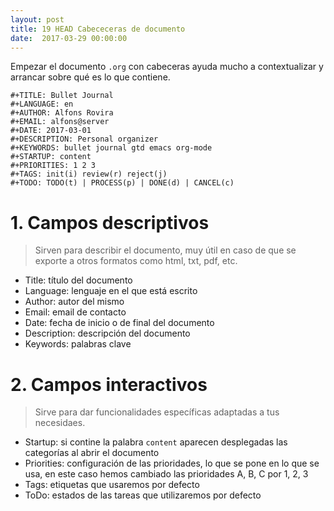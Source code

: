 ```yaml
---
layout: post
title: 19 HEAD Cabececeras de documento
date:  2017-03-29 00:00:00
---
```


Empezar el documento `.org` con cabeceras ayuda mucho a contextualizar y arrancar sobre qué es lo que contiene.

```
#+TITLE: Bullet Journal
#+LANGUAGE: en
#+AUTHOR: Alfons Rovira
#+EMAIL: alfons@server
#+DATE: 2017-03-01
#+DESCRIPTION: Personal organizer
#+KEYWORDS: bullet journal gtd emacs org-mode
#+STARTUP: content
#+PRIORITIES: 1 2 3
#+TAGS: init(i) review(r) reject(j)
#+TODO: TODO(t) | PROCESS(p) | DONE(d) | CANCEL(c)
```

# 1. Campos descriptivos

> Sirven para describir el documento, muy útil en caso de que se exporte a otros formatos como html, txt, pdf, etc.

- Title: título del documento
- Language: lenguaje en el que está escrito
- Author: autor del mismo
- Email: email de contacto
- Date: fecha de inicio o de final del documento
- Description: descripción del documento
- Keywords: palabras clave

# 2. Campos interactivos

> Sirve para dar funcionalidades específicas adaptadas a tus necesidaes.

- Startup: si contine la palabra `content` aparecen desplegadas las categorías al abrir el documento
- Priorities: configuración de las prioridades, lo que se pone en lo que se usa, en este caso hemos cambiado las prioridades A, B, C por 1, 2, 3
- Tags: etiquetas que usaremos por defecto
- ToDo: estados de las tareas que utilizaremos por defecto
